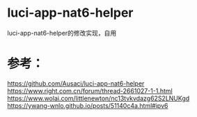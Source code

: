 # luci-app-nat6-helper
luci-app-nat6-helper的修改实现，自用
# 参考：
https://github.com/Ausaci/luci-app-nat6-helper
https://www.right.com.cn/forum/thread-2661027-1-1.html
https://www.wolai.com/littlenewton/nc13tvkvdazg62S2LNUKgd
https://ywang-wnlo.github.io/posts/51140c4a.html#ipv6
